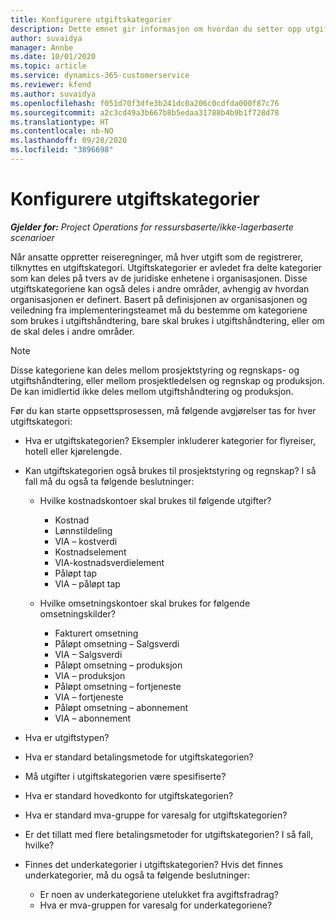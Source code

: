 ```yaml
---
title: Konfigurere utgiftskategorier
description: Dette emnet gir informasjon om hvordan du setter opp utgiftskategorier og delte kategorier for reiseregninger.
author: suvaidya
manager: Annbe
ms.date: 10/01/2020
ms.topic: article
ms.service: dynamics-365-customerservice
ms.reviewer: kfend
ms.author: suvaidya
ms.openlocfilehash: f051d70f3dfe3b241dc0a206c0cdfda000f87c76
ms.sourcegitcommit: a2c3cd49a3b667b8b5edaa31788b4b9b1f728d78
ms.translationtype: HT
ms.contentlocale: nb-NO
ms.lasthandoff: 09/28/2020
ms.locfileid: "3896698"
---
```

# <a name="set-up-expense-categories"></a>Konfigurere utgiftskategorier

_**Gjelder for:** Project Operations for ressursbaserte/ikke-lagerbaserte scenarioer_

Når ansatte oppretter reiseregninger, må hver utgift som de registrerer, tilknyttes en utgiftskategori. Utgiftskategorier er avledet fra delte kategorier som kan deles på tvers av de juridiske enhetene i organisasjonen. Disse utgiftskategoriene kan også deles i andre områder, avhengig av hvordan organisasjonen er definert. Basert på definisjonen av organisasjonen og veiledning fra implementeringsteamet må du bestemme om kategoriene som brukes i utgiftshåndtering, bare skal brukes i utgiftshåndtering, eller om de skal deles i andre områder.

> [!NOTE]
> Disse kategoriene kan deles mellom prosjektstyring og regnskaps- og utgiftshåndtering, eller mellom prosjektledelsen og regnskap og produksjon. De kan imidlertid ikke deles mellom utgiftshåndtering og produksjon.

Før du kan starte oppsettsprosessen, må følgende avgjørelser tas for hver utgiftskategori:

- Hva er utgiftskategorien? Eksempler inkluderer kategorier for flyreiser, hotell eller kjørelengde.
- Kan utgiftskategorien også brukes til prosjektstyring og regnskap? I så fall må du også ta følgende beslutninger:

    - Hvilke kostnadskontoer skal brukes til følgende utgifter?

        - Kostnad
        - Lønnstildeling
        - VIA – kostverdi
        - Kostnadselement
        - VIA-kostnadsverdielement
        - Påløpt tap
        - VIA – påløpt tap

    - Hvilke omsetningskontoer skal brukes for følgende omsetningskilder?

        - Fakturert omsetning
        - Påløpt omsetning – Salgsverdi
        - VIA – Salgsverdi
        - Påløpt omsetning – produksjon
        - VIA – produksjon
        - Påløpt omsetning – fortjeneste
        - VIA – fortjeneste
        - Påløpt omsetning – abonnement
        - VIA – abonnement

- Hva er utgiftstypen?
- Hva er standard betalingsmetode for utgiftskategorien?
- Må utgifter i utgiftskategorien være spesifiserte?
- Hva er standard hovedkonto for utgiftskategorien?
- Hva er standard mva-gruppe for varesalg for utgiftskategorien?
- Er det tillatt med flere betalingsmetoder for utgiftskategorien? I så fall, hvilke?
- Finnes det underkategorier i utgiftskategorien? Hvis det finnes underkategorier, må du også ta følgende beslutninger:

    - Er noen av underkategoriene utelukket fra avgiftsfradrag?
    - Hva er mva-gruppen for varesalg for underkategoriene?
